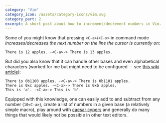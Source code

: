 ```yaml
---
category: "Vim"
category_icon: /assets/category-icons/vim.svg
category_part: 2
excerpt: A short post about how to increment/decrement numbers in Vim.
---
```


Some of you might know that pressing `<C-a>`/`<C-x>` in command mode _increases/decreases the next number on the line the cursor is currently on_:

```
There is 12 apples. -<C-a>-> There is 13 apples.
```

But did you also know that it can handle other bases and even alphabetical characters (worked for me but might need to be configured -- see [this wiki article](https://vim.fandom.com/wiki/Increasing_or_decreasing_numbers)):

```
There is 0b1100 apples. -<C-a>-> There is 0b1101 apples.
There is 0xc apples. -<C-x>-> There is 0xb apples.
This is 'a'. -<C-a>-> This is 'b'.
```

Equipped with this knowledge, one can easily add to and subtract from any number (`10<C-a>`), create a list of numbers in a given base (a relatively simple macro), play around with [caesar cypers](https://en.wikipedia.org/wiki/Caesar_cipher) and generally do many things that would likely not be possible in other text editors.

